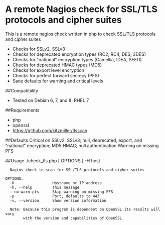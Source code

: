 # A remote Nagios check for SSL/TLS protocols and cipher suites

This is a remote nagios check written in php to check SSL/TLS protocols and cipher suites

* Checks for SSLv2, SSLv3
* Checks for deprecated encryption types (RC2, RC4, DES, 3DES)
* Checks for "national" encryption types (Camellia, IDEA, SEED)
* Checks for deprecated HMAC types (MD5)
* Checks for export level encryption
* Checks for perfect forward secrecy (PFS)
* Sane defaults for warning and critical levels

##Compatibility
* Tested on Debian 6, 7, and 8; RHEL 7

##Requirements
* php
* openssl
* https://github.com/kitzmiller/tlsscan

##Defaults
Critical on SSLv2, SSLv3; null, deprecated, export, and "national" encryption; MD5 HMAC; null authentication
Warning on missing PFS

##Usage
    ./check_tls.php [ OPTIONS ] -H host
    
      Nagios check to scan for SSL/TLS protocols and cipher suites
    
    OPTIONS:
      -H                 Hostname or IP address
      -h, --help         This message
      --no-warn-pfs      Skip warning on missing PFS
      -p                 Port, defaults to 443
      -v, --version      Show version information
    
      Note: Because this program is dependent on OpenSSL its results will vary
            with the version and capabilities of OpenSSL.
